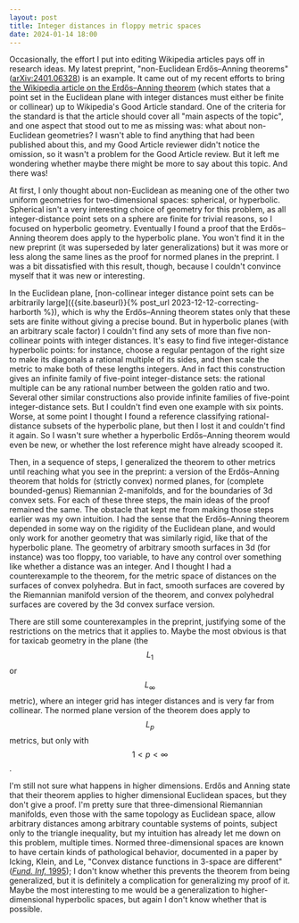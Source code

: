 ```yaml
---
layout: post
title: Integer distances in floppy metric spaces
date: 2024-01-14 18:00
---
```

Occasionally, the effort I put into editing Wikipedia articles pays off in research ideas. My latest preprint, "non-Euclidean Erdős–Anning theorems" ([arXiv:2401.06328](https://arxiv.org/abs/2401.06328)) is an example. It came out of my recent efforts to bring [the Wikipedia article on the Erdős–Anning theorem](https://en.wikipedia.org/wiki/Erd%C5%91s%E2%80%93Anning_theorem) (which states that a point set in the Euclidean plane with integer distances must either be finite or collinear) up to Wikipedia's Good Article standard. One of the criteria for the standard is that the article should cover all "main aspects of the topic", and one aspect that stood out to me as missing was: what about non-Euclidean geometries? I wasn't able to find anything that had been published about this, and my Good Article reviewer didn't notice the omission, so it wasn't a problem for the Good Article review. But it left me wondering whether maybe there might be more to say about this topic. And there was!

At first, I only thought about non-Euclidean as meaning one of the other two uniform geometries for two-dimensional spaces: spherical, or hyperbolic. Spherical isn't a very interesting choice of geometry for this problem, as all integer-distance point sets on a sphere are finite for trivial reasons, so I focused on hyperbolic geometry. Eventually I found a proof that the Erdős–Anning theorem does apply to the hyperbolic plane. You won't find it in the new preprint (it was superseded by later generalizations) but it was more or less along the same lines as the proof for normed planes in the preprint. I was a bit dissatisfied with this result, though, because I couldn't convince myself that it was new or interesting.

In the Euclidean plane, [non-collinear integer distance point sets can be arbitrarily large]({{site.baseurl}}{% post_url 2023-12-12-correcting-harborth %}), which is why the Erdős–Anning theorem states only that these sets are finite without giving a precise bound. But in hyperbolic planes (with an arbitrary scale factor) I couldn't find any sets of more than five non-collinear points with integer distances. It's easy to find five integer-distance hyperbolic points: for instance, choose a regular pentagon of the right size to make its diagonals a rational multiple of its sides, and then scale the metric to make both of these lengths integers. And in fact this construction gives an infinite family of five-point integer-distance sets: the rational multiple can be any rational number between the golden ratio and two. Several other similar constructions also provide infinite families of five-point integer-distance sets. But I couldn't find even one example with six points. Worse, at some point I thought I found a reference classifying rational-distance subsets of the hyperbolic plane, but then I lost it and couldn't find it again. So I wasn't sure whether a hyperbolic Erdős–Anning theorem would even be new, or whether the lost reference might have already scooped it.

Then, in a sequence of steps, I generalized the theorem to other metrics until reaching what you see in the preprint: a version of the Erdős–Anning theorem that holds for (strictly convex) normed planes, for (complete bounded-genus) Riemannian 2-manifolds, and for the boundaries of 3d convex sets. For each of these three steps, the main ideas of the proof remained the same. The obstacle that kept me from making those steps earlier was my own intuition. I had the sense that the Erdős–Anning theorem depended in some way on the rigidity of the Euclidean plane, and would only work for another geometry that was similarly rigid, like that of the hyperbolic plane. The geometry of arbitrary smooth surfaces in 3d (for instance) was too floppy, too variable, to have any control over something like whether a distance was an integer. And I thought I had a counterexample to the theorem, for the metric space of distances on the surfaces of convex polyhedra. But in fact, smooth surfaces are covered by the Riemannian manifold version of the theorem, and convex polyhedral surfaces are covered by the 3d convex surface version.

There are still some counterexamples in the preprint, justifying some of the restrictions on the metrics that it applies to. Maybe the most obvious is that for taxicab geometry in the plane (the $$L_1$$ or $$L_\infty$$ metric), where an integer grid has integer distances and is very far from collinear. The normed plane version of the theorem does apply to $$L_p$$ metrics, but only with $$1<p<\infty$$.

I'm still not sure what happens in higher dimensions. Erdős and Anning state that their theorem applies to higher dimensional Euclidean spaces, but they don't give a proof. I'm pretty sure that three-dimensional Riemannian manifolds, even those with the same topology as Euclidean space, allow arbitrary distances among arbitrary countable systems of points, subject only to the triangle inequality, but my intuition has already let me down on this problem, multiple times. Normed three-dimensional spaces are known to have certain kinds of pathological behavior, documented in a paper by Icking, Klein, and Le, "Convex distance functions in 3-space are different" ([_Fund. Inf._ 1995](https://doi.org/10.3233/FI-1995-2242)); I don't know whether this prevents the theorem from being generalized, but it is definitely a complication for generalizing my proof of it. Maybe the most interesting to me would be a generalization to higher-dimensional hyperbolic spaces, but again I don't know whether that is possible.